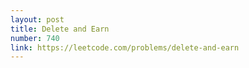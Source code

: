 ```yaml
---
layout: post
title: Delete and Earn
number: 740
link: https://leetcode.com/problems/delete-and-earn
---
```


